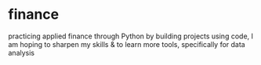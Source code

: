 # finance
practicing applied finance through Python
by building projects using code, I am hoping to sharpen my skills & to learn more tools, specifically for data analysis
